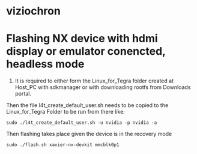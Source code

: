 # viziochron
# Flashing NX device with hdmi display or emulator conencted, headless mode
1. It is required to either form the Linux_for_Tegra folder created at Host_PC with sdkmanager or with downloading rootfs from Downloads portal.


Then the file l4t_create_default_user.sh needs to be copied to the Linux_for_Tegra Folder to be run from there like:
```
sudo ./l4t_create_default_user.sh -u nvidia -p nvidia -a
```

Then flashing takes place given the device is in the recovery mode
```
sudo ./flash.sh xavier-nx-devkit mmcblk0p1
```

